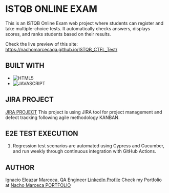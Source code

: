 # ISTQB ONLINE EXAM
This is an ISTQB Online Exam web project where students can register and take multiple-choice tests. It automatically checks answers, displays scores, and ranks students based on their results.

Check the live preview of this site:
https://nachomarcecaqa.github.io/ISTQB_CTFL_Test/

## BUILT WITH
* ![HTML5](https://img.shields.io/badge/html5-%23E34F26.svg?style=for-the-badge&logo=html5&logoColor=white)
* ![JAVASCRIPT](https://img.shields.io/badge/JavaScript-323330?style=for-the-badge&logo=javascript&logoColor=F7DF1E)


## JIRA PROJECT
[JIRA PROJECT](https://nachomarceca.atlassian.net/jira/software/projects/CTFLTEST/boards/3)
This project is using JIRA tool for project management and defect tracking following agile methodology KANBAN.


## E2E TEST EXECUTION

1. Regression test scenarios are automated using Cypress and Cucumber, and run weekly through continuous integration with GitHub Actions.


## AUTHOR
Ignacio Eleazar Marceca, QA Engineer
[LinkedIn Profile](https://www.linkedin.com/in/nachoem/)
Check my Portfolio at 
[Nacho Marceca PORTFOLIO](https://nachomarceca.com)
